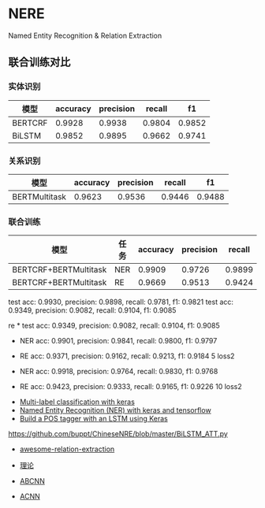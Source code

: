 # NERE
Named Entity Recognition &amp; Relation Extraction




## 联合训练对比 

### 实体识别
|模型|accuracy|precision|recall|f1|
|---|---|---|---|---|
|BERTCRF|0.9928|0.9938|0.9804|0.9852|
|BiLSTM|0.9852|0.9895|0.9662|0.9741|


### 关系识别
|模型|accuracy|precision|recall|f1|
|---|---|---|---|---|
|BERTMultitask|0.9623|0.9536|0.9446|0.9488|


### 联合训练 
|模型|任务|accuracy|precision|recall|f1|
|---|---|---|---|---|---|
|BERTCRF+BERTMultitask|NER|0.9909|0.9726|0.9899|0.9782|
|BERTCRF+BERTMultitask|RE|0.9669|0.9513|0.9424|0.9460|


 test acc: 0.9930, precision: 0.9898, recall: 0.9781, f1: 0.9821
 test acc: 0.9349, precision: 0.9082, recall: 0.9104, f1: 0.9085

re * test acc: 0.9349, precision: 0.9082, recall: 0.9104, f1: 0.9085




* NER acc: 0.9901, precision: 0.9841, recall: 0.9800, f1: 0.9797
* RE acc: 0.9371, precision: 0.9162, recall: 0.9213, f1: 0.9184
5 loss2


* NER acc: 0.9918, precision: 0.9764, recall: 0.9830, f1: 0.9768
* RE acc: 0.9423, precision: 0.9333, recall: 0.9165, f1: 0.9226
10 loss2






- [Multi-label classification with keras](https://www.kaggle.com/roccoli/multi-label-classification-with-keras)
- [Named Entity Recognition (NER) with keras and tensorflow](https://towardsdatascience.com/named-entity-recognition-ner-meeting-industrys-requirement-by-applying-state-of-the-art-deep-698d2b3b4ede)
- [Build a POS tagger with an LSTM using Keras](https://nlpforhackers.io/lstm-pos-tagger-keras/)



https://github.com/buppt/ChineseNRE/blob/master/BiLSTM_ATT.py

- [awesome-relation-extraction](https://github.com/roomylee/awesome-relation-extraction)

- [理论](http://nlpprogress.com/english/relationship_extraction.html)


- [ABCNN](https://github.com/lsrock1/abcnn_pytorch/blob/master/abcnn.py)

- [ACNN](https://github.com/lawlietAi/pytorch-acnn-model)
